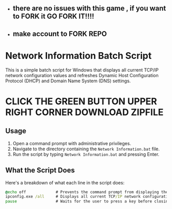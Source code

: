 - ##   there are no issues with this game , if you want to FORK it GO FORK IT!!!!
- ##   make account to FORK REPO

# Network Information Batch Script 

This is a simple batch script for Windows that displays all current TCP/IP network configuration values and refreshes Dynamic Host Configuration Protocol (DHCP) and Domain Name System (DNS) settings.



# CLICK THE GREEN BUTTON UPPER RIGHT CORNER DOWNLOAD ZIPFILE

## Usage

1. Open a command prompt with administrative privileges.
2. Navigate to the directory containing the `Network Information.bat` file.
3. Run the script by typing `Network Information.bat` and pressing Enter.

## What the Script Does

Here's a breakdown of what each line in the script does:

```bat
@echo off             # Prevents the command prompt from displaying the commands in the script as they run
ipconfig.exe /all     # Displays all current TCP/IP network configuration values and refreshes DHCP and DNS settings
pause                 # Waits for the user to press a key before closing the command prompt window
